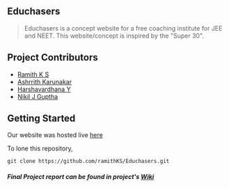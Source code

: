 ## Educhasers
> Educhasers is a concept website for a free coaching institute for JEE and NEET. This website/concept is inspired by the "Super 30".
## Project Contributors
* [Ramith K S](https://github.com/ramithKS/)
* [Ashrrith Karunakar](https://github.com/ashrrithk/)
* [Harshavardhana Y](https://github.com/Harsha3205)
* [Nikil J Guptha](https://github.com/)

## Getting Started
Our website was hosted live [here](http://educhasers.xyz/)

To lone this repository,
```
git clone https://github.com/ramithKS/Educhasers.git
```
##### Final Project report can be found in project's [Wiki](http://educhasers.xyz/)
